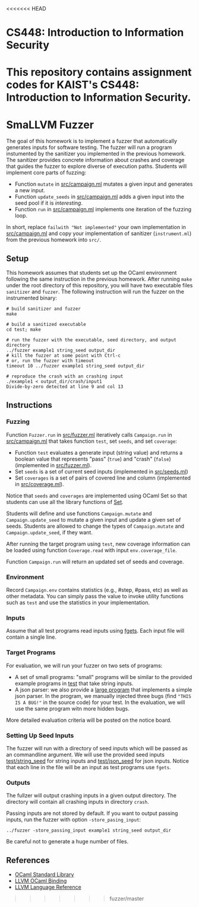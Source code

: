 <<<<<<< HEAD
# CS448: Introduction to Information Security
This repository contains assignment codes for KAIST's CS448: Introduction to Information Security.
=======
# SmaLLVM Fuzzer
The goal of this homework is to implement a fuzzer that automatically generates inputs for software testing.
The fuzzer will run a program instumented by the sanitizer you implemented in the previous homework.
The sanitizer provides concrete information about crashes and coverage that guides the fuzzer to explore diverse of execution paths.
Students will implement core parts of fuzzing:
- Function `mutate` in [src/campaign.ml](src/campaign.ml) mutates a given input and generates a new input.
- Function `update_seeds` in [src/campaign.ml](src/campaign.ml) adds a given input into the seed pool if it is *interesting*.
- Function `run` in [src/campaign.ml](src/campaign.ml) implements one iteration of the fuzzing loop.

In short, replace `failwith "Not implemented"` your own implementation in [src/campaign.ml](src/campaign.ml)
and copy your implementation of sanitizer (`instrument.ml`) from the previous homework into `src/`.

## Setup
This homework assumes that students set up the OCaml environment following the same instruction in the previous homework.
After running `make` under the root directory of this repository, you will have two executable files `sanitizer` and `fuzzer`.
The following instruction will run the fuzzer on the instrumented binary:
```
# build sanitizer and fuzzer
make

# build a sanitized executable
cd test; make

# run the fuzzer with the executable, seed directory, and output directory
../fuzzer example1 string_seed output_dir
# kill the fuzzer at some point with Ctrl-c
# or, run the fuzzer with timeout
timeout 10 ../fuzzer example1 string_seed output_dir

# reproduce the crash with an crashing input
./example1 < output_dir/crash/input1
Divide-by-zero detected at line 9 and col 13
```

## Instructions
### Fuzzing
Function `Fuzzer.run` in [src/fuzzer.ml](src/fuzzer.ml) iteratively calls `Campaign.run` in [src/campaign.ml](src/campaign.ml) that
takes function `test`, set `seeds`, and set `coverage`:
- Function `test` evaluates a generate input (string value) and returns a boolean value that represents "pass" (`true`) and "crash" (`false`) (implemented in [src/fuzzer.ml](src/fuzzer.ml)). 
- Set `seeds` is a set of current seed inputs (implemented in [src/seeds.ml](src/seeds.ml))
- Set `coverages` is a set of pairs of covered line and column (implemented in [src/coverage.ml](src/coverage.ml)). 

Notice that `seeds` and `coverages` are implemented using OCaml Set so that students can use all the library functions of [Set](https://ocaml.org/api/Set.Make.html).

Students will define and use functions `Campaign.mutate` and `Campaign.update_seed` to mutate a given input and update a given set of seeds.
Students are allowed to change the types of `Campaign.mutate` and `Campaign.update_seed`, if they want.

After running the target program using `test`, new coverage information can be loaded using function `Coverage.read` with input `env.coverage_file`. 

Function `Campaign.run` will return an updated set of seeds and coverage.

### Environment
Record `Campaign.env` contains statistics (e.g., #step, #pass, etc) as well as other metadata.
You can simply pass the value to invoke utility functions such as `test` and use the statistics in your implementation.

### Inputs
Assume that all test programs read inputs using [fgets](https://en.cppreference.com/w/c/io/fgets).
Each input file will contain a single line.

### Target Programs
For evaluation, we will run your fuzzer on two sets of programs:
- A set of small programs: "small" programs will be similar to the provided example programs in [test](test) that take string inputs.
- A json parser: we also provide a [large program](test/json_parser.c) that implements a simple json parser.
In the program, we manually injected three bugs (find `"THIS IS A BUG!"` in the source code) for your test.
In the evaluation, we will use the same program witn more hidden bugs.

More detailed evaluation criteria will be posted on the notice board.

### Setting Up Seed Inputs
The fuzzer will run with a directory of seed inputs which will be passed as an commandline argument.
We will use the provided seed inputs [test/string_seed](test/string_seed) for string inputs and [test/json_seed](test/json_seed) for json inputs.
Notice that each line in the file will be an input as test programs use `fgets`.

### Outputs
The fullzer will output crashing inputs in a given output directory. The directory will contain all crashing inputs in directory `crash`.

Passing inputs are not stored by default. If you want to output passing inputs, run the fuzzer with option `-store_pasing_input`:
```
../fuzzer -store_passing_input example1 string_seed output_dir
```
Be careful not to generate a huge number of files.

## References
- [OCaml Standard Library](http://caml.inria.fr/pub/docs/manual-ocaml/libref)
- [LLVM OCaml Binding](https://llvm.moe/ocaml/Llvm.html)
- [LLVM Language Reference](https://llvm.org/docs/LangRef.html)
>>>>>>> fuzzer/master
